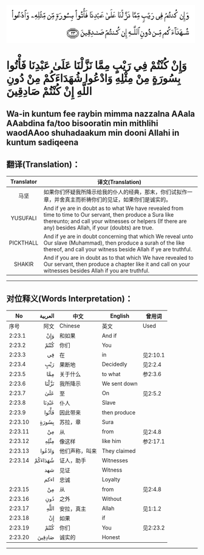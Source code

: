 ![002:023](images/002_023.gif)

#  وَإِنْ كُنْتُمْ فِي رَيْبٍ مِمَّا نَزَّلْنَا عَلَىٰ عَبْدِنَا فَأْتُوا بِسُورَةٍ مِنْ مِثْلِهِ وَادْعُوا شُهَدَاءَكُمْ مِنْ دُونِ اللَّهِ إِنْ كُنْتُمْ صَادِقِينَ 

## Wa-in kuntum fee raybin mimma nazzalna AAala AAabdina fa/too bisooratin min mithlihi waodAAoo shuhadaakum min dooni Allahi in kuntum sadiqeena

## 翻译(Translation)：

| Translator | 译文(Translation)                                            |
| :--------: | ------------------------------------------------------------ |
|    马坚    | 如果你们怀疑我所降示给我的仆人的经典，那末，你们试拟作一章，并舍真主而祈祷你们的见证，如果你们是诚实的。 |
|  YUSUFALI  | And if ye are in doubt as to what We have revealed from time to time to Our servant, then produce a Sura like thereunto; and call your witnesses or helpers (If there are any) besides Allah, if your (doubts) are true. |
| PICKTHALL  | And if ye are in doubt concerning that which We reveal unto Our slave (Muhammad), then produce a surah of the like thereof, and call your witness beside Allah if ye are truthful. |
|   SHAKIR   | And if you are in doubt as to that which We have revealed to Our servant, then produce a chapter like it and call on your witnesses besides Allah if you are truthful. |

---

## 对位释义(Words Interpretation)：

| No      | العربية | 中文           | English      | 曾用词   |
| ------- | ------: | -------------- | ------------ | -------- |
| 序号    |    阿文 | Chinese        | 英文         | Used     |
| 2:23.1  |     وَإِنْ | 和如果         | And if       |          |
| 2:23.2  |    كُنْتُمْ | 你们           | You          |          |
| 2:23.3  |      فِي | 在             | in           | 见2:10.1 |
| 2:23.4  |     رَيْبٍ | 果断地         | Decidedly    | 见2:2.4  |
| 2:23.5  |     مِمَّا | 关于什么       | to what      | 参2:3.6  |
| 2:23.6  |   نَزَّلْنَا | 我所降示       | We sent down |          |
| 2:23.7  |     عَلَىٰ | 至             | On           | 见2:5.2  |
| 2:23.8  |   عَبْدِنَا | 仆人           | Slave        |          |
| 2:23.9  |   فَأْتُوا | 因此带来       | then produce |          |
| 2:23.10 |   بِسُورَةٍ | 苏拉，章       | Sura         |          |
| 2:23.11 |      مِنْ | 从             | from         | 见2:4.8  |
| 2:23.12 |    مِثْلِهِ | 像这样         | like him     | 参2:17.1 |
| 2:23.13 |  وَادْعُوا | 他们声称，叫来 | They claimed |          |
| 2:23.14 | شُهَدَاءَكُمْ | 证人，助手     | Witnesses    |          |
|         |     شهد | 见证           | Witness      |          |
|         |    اءكم | 忠诚           | Loyalty      |          |
| 2:23.15 |      مِنْ | 从             | from         | 见2:4.8  |
| 2:23.16 |     دُونِ | 之外           | Without      |          |
| 2:23.17 |    اللَّهِ | 安拉，真主     | Allah        | 见1:1.2  |
| 2:23.18 |      إِنْ | 如果           | if           |          |
| 2:23.19 |    كُنْتُمْ | 你们           | You          | 见2:23.2 |
| 2:23.20 |  صَادِقِينَ | 诚实的         | Honest       |          |

---
